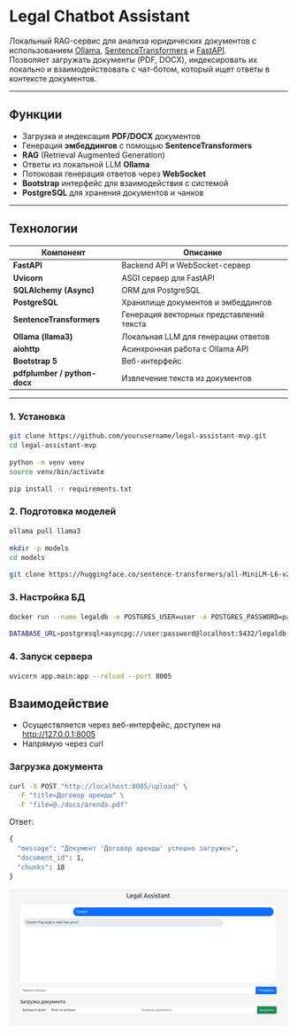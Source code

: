 # Legal Chatbot Assistant

Локальный RAG-сервис для анализа юридических документов с использованием [Ollama](https://ollama.com/), [SentenceTransformers](https://www.sbert.net/) и [FastAPI](https://fastapi.tiangolo.com/).  
Позволяет загружать документы (PDF, DOCX), индексировать их локально и взаимодействовать с чат-ботом, который ищет ответы в контексте документов.

---

## Функции

- Загрузка и индексация **PDF/DOCX** документов  
- Генерация **эмбеддингов** с помощью **SentenceTransformers**
- **RAG** (Retrieval Augmented Generation)  
- Ответы из локальной LLM **Ollama**  
- Потоковая генерация ответов через **WebSocket** 
- **Bootstrap** интерфейс для взаимодействия с системой  
- **PostgreSQL** для хранения документов и чанков 

---

## Технологии

| Компонент | Описание |
|------------|-----------|
| **FastAPI** | Backend API и WebSocket-сервер |
| **Uvicorn** | ASGI сервер для FastAPI |
| **SQLAlchemy (Async)** | ORM для PostgreSQL |
| **PostgreSQL** | Хранилище документов и эмбеддингов |
| **SentenceTransformers** | Генерация векторных представлений текста |
| **Ollama (llama3)** | Локальная LLM для генерации ответов |
| **aiohttp** | Асинхронная работа с Ollama API |
| **Bootstrap 5** | Веб-интерфейс |
| **pdfplumber / python-docx** | Извлечение текста из документов |


---

### 1. Установка

```bash
git clone https://github.com/yourusername/legal-assistant-mvp.git
cd legal-assistant-mvp
```

```bash
python -m venv venv
source venv/bin/activate
```
```bash
pip install -r requirements.txt
```
### 2. Подготовка моделей
```bash
ollama pull llama3
```


```bash
mkdir -p models
cd models
```
```bash
git clone https://huggingface.co/sentence-transformers/all-MiniLM-L6-v2
```
### 3. Настройка БД

```bash
docker run --name legaldb -e POSTGRES_USER=user -e POSTGRES_PASSWORD=password -e POSTGRES_DB=legaldb -p 5432:5432 -d postgres
```
```bash
DATABASE_URL=postgresql+asyncpg://user:password@localhost:5432/legaldb
```
### 4. Запуск сервера
```bash
uvicorn app.main:app --reload --port 8005
```

## Взаимодействие
- Осуществляется через веб-интерфейс, доступен на http://127.0.0.1:8005
- Напрямую через curl
### Загрузка документа
```bash
curl -X POST "http://localhost:8005/upload" \
  -F "title=Договор аренды" \
  -F "file=@./docs/arenda.pdf"
```
Ответ:
```bash
{
  "message": "Документ 'Договор аренды' успешно загружен",
  "document_id": 1,
  "chunks": 18
}
```

![Основной интерфейс приложения](assets/main_page.png)
